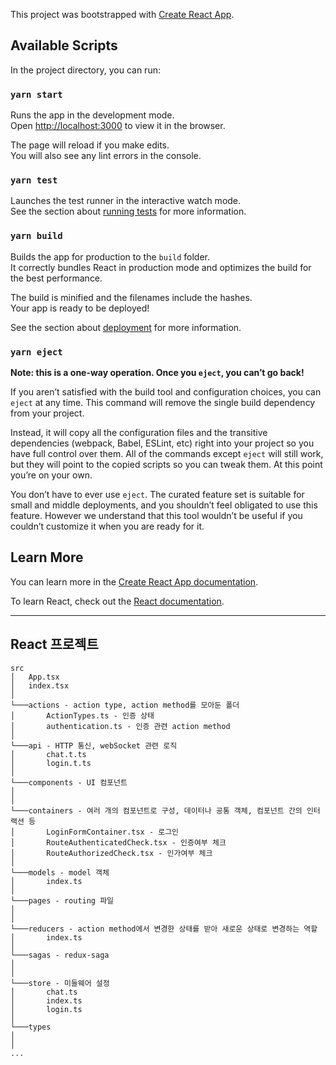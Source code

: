 This project was bootstrapped with [Create React App](https://github.com/facebook/create-react-app).

## Available Scripts

In the project directory, you can run:

### `yarn start`

Runs the app in the development mode.<br />
Open [http://localhost:3000](http://localhost:3000) to view it in the browser.

The page will reload if you make edits.<br />
You will also see any lint errors in the console.

### `yarn test`

Launches the test runner in the interactive watch mode.<br />
See the section about [running tests](https://facebook.github.io/create-react-app/docs/running-tests) for more information.

### `yarn build`

Builds the app for production to the `build` folder.<br />
It correctly bundles React in production mode and optimizes the build for the best performance.

The build is minified and the filenames include the hashes.<br />
Your app is ready to be deployed!

See the section about [deployment](https://facebook.github.io/create-react-app/docs/deployment) for more information.

### `yarn eject`

**Note: this is a one-way operation. Once you `eject`, you can’t go back!**

If you aren’t satisfied with the build tool and configuration choices, you can `eject` at any time. This command will remove the single build dependency from your project.

Instead, it will copy all the configuration files and the transitive dependencies (webpack, Babel, ESLint, etc) right into your project so you have full control over them. All of the commands except `eject` will still work, but they will point to the copied scripts so you can tweak them. At this point you’re on your own.

You don’t have to ever use `eject`. The curated feature set is suitable for small and middle deployments, and you shouldn’t feel obligated to use this feature. However we understand that this tool wouldn’t be useful if you couldn’t customize it when you are ready for it.

## Learn More

You can learn more in the [Create React App documentation](https://facebook.github.io/create-react-app/docs/getting-started).

To learn React, check out the [React documentation](https://reactjs.org/).


---


## React 프로젝트

```
src
│   App.tsx
│   index.tsx
│
└───actions - action type, action method를 모아둔 폴더
│       ActionTypes.ts - 인증 상태
│       authentication.ts - 인증 관련 action method
│
└───api - HTTP 통신, webSocket 관련 로직
│       chat.t.ts
│       login.t.ts
│      
└───components - UI 컴포넌트
│       
│
└───containers - 여러 개의 컴포넌트로 구성, 데이터나 공통 객체, 컴포넌트 간의 인터랙션 등
│       LoginFormContainer.tsx - 로그인 
│       RouteAuthenticatedCheck.tsx - 인증여부 체크
│       RouteAuthorizedCheck.tsx - 인가여부 체크
│
└───models - model 객체
│       index.ts
│
└───pages - routing 파일
│       
│
└───reducers - action method에서 변경한 상태를 받아 새로운 상태로 변경하는 역할
│       index.ts
│
└───sagas - redux-saga
│       
│
└───store - 미들웨어 설정
│       chat.ts
│       index.ts
│       login.ts
│
└───types
│       
│
...

```